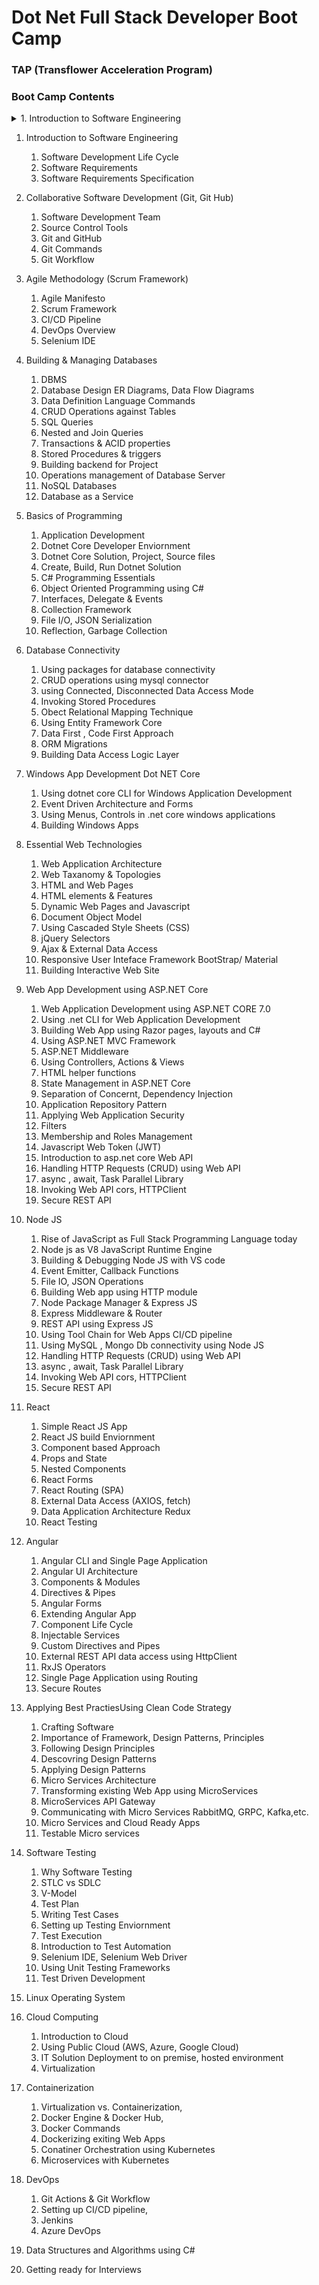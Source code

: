 # Dot Net Full Stack Developer Boot Camp 
### TAP (Transflower Acceleration Program)

### Boot Camp Contents

<details><summary>1. Introduction to Software Engineering</summary>
    <blockquote>
    
        1. Software Development Life Cycle
        2. Software Requirements
        3. Software Requirements Specification
     
    </blockquote>
</details>

1.	Introduction to Software Engineering
    1. Software Development Life Cycle
    2. Software Requirements
    3. Software Requirements Specification
    
2.	Collaborative Software Development (Git, Git Hub)
    1. Software Development Team
    2. Source Control Tools
    3. Git and GitHub
    4. Git Commands
    5. Git Workflow

3.	Agile Methodology (Scrum Framework)
    1. Agile Manifesto
    2. Scrum Framework
    3. CI/CD Pipeline
    4. DevOps Overview
    5. Selenium IDE 

4.	Building & Managing Databases
    1. DBMS
    2. Database Design ER Diagrams, Data Flow Diagrams
    3. Data Definition Language Commands
    4. CRUD Operations against Tables
    5. SQL Queries
    6. Nested and Join Queries
    7. Transactions & ACID properties
    8. Stored Procedures & triggers
    9. Building backend for Project
    10. Operations management of Database Server
    11. NoSQL Databases
    12. Database as a Service

5.	Basics of Programming
    1. Application Development
    2. Dotnet Core Developer Enviornment
    3. Dotnet Core Solution, Project, Source files
    4. Create, Build, Run Dotnet Solution
    5. C# Programming Essentials
    6. Object Oriented Programming using C#
    7. Interfaces, Delegate & Events
    8. Collection Framework
    9. File I/O, JSON Serialization
    10. Reflection, Garbage Collection

6.	Database Connectivity
    1. Using packages for database connectivity
    2. CRUD operations using mysql connector
    3. using Connected, Disconnected Data Access Mode
    4. Invoking Stored Procedures
    5. Obect Relational Mapping Technique
    6. Using Entity Framework Core
    7. Data First , Code First Approach
    8. ORM Migrations
    9. Building Data Access Logic Layer

7.	Windows App Development Dot NET Core
    1. Using dotnet core CLI for Windows Application Development
    2. Event Driven Architecture and Forms
    3. Using Menus, Controls in .net core windows applications
    4. Building Windows Apps

9.	Essential Web Technologies
    1. Web Application Architecture
    2. Web Taxanomy & Topologies
    3. HTML and Web Pages
    4. HTML elements & Features
    5. Dynamic Web Pages and Javascript
    6. Document Object Model
    7. Using Cascaded Style Sheets (CSS)
    8. jQuery Selectors
    9. Ajax & External Data Access
    10. Responsive User Inteface Framework BootStrap/ Material
    11. Building Interactive Web Site

10.	Web App Development using ASP.NET Core
    1. Web Application Development using ASP.NET CORE 7.0
    2. Using .net CLI for Web Application Development
    3. Building Web App using Razor pages, layouts and C#
    4. Using ASP.NET MVC Framework
    5. ASP.NET Middleware
    6. Using Controllers, Actions & Views
    7. HTML helper functions
    8. State Management in ASP.NET Core
    9. Separation of Concernt, Dependency Injection
    10. Application Repository Pattern
    11. Applying Web Application Security
    12. Filters
    13. Membership and Roles  Management
    14. Javascript Web Token (JWT)
    15. Introduction to asp.net core Web API
    16. Handling HTTP Requests (CRUD) using Web API
    17. async , await, Task Parallel Library 
    18. Invoking Web API cors, HTTPClient
    19. Secure REST API


11.	Node JS
    1. Rise of JavaScript as Full Stack Programming Language today
    2. Node js as V8 JavaScript Runtime Engine
    3. Building & Debugging Node JS with VS code
    4. Event Emitter, Callback Functions
    5. File IO, JSON Operations
    6. Building Web app using HTTP module 
    7. Node Package Manager & Express JS
    8. Express Middleware & Router
    9. REST API using Express JS
    10. Using Tool Chain for Web Apps CI/CD pipeline
    11. Using MySQL , Mongo Db connectivity using Node JS
    12. Handling HTTP Requests (CRUD) using Web API
    13. async , await, Task Parallel Library 
    14. Invoking Web API cors, HTTPClient
    15. Secure REST API

13.	React
    1. Simple React JS App
    2. React JS build Enviornment
    3. Component based Approach
    4. Props and State
    5. Nested Components
    6. React Forms 
    7. React Routing (SPA)
    8. External Data Access (AXIOS, fetch)
    9. Data Application Architecture Redux
    10. React Testing
    

14.	Angular
    1. Angular CLI and Single Page Application
    2. Angular UI Architecture
    3. Components & Modules
    4. Directives & Pipes
    5. Angular Forms
    6. Extending Angular App 
    7. Component Life Cycle
    8. Injectable Services
    9. Custom Directives and Pipes
    10. External REST API data access using HttpClient
    11. RxJS Operators
    12. Single Page Application using Routing
    13. Secure Routes
    
15.	Applying Best PractiesUsing Clean Code Strategy
    1. Crafting Software
    2. Importance of Framework, Design Patterns, Principles
    3. Following Design Principles
    4. Descovring Design Patterns
    5. Applying Design Patterns
    6. Micro Services Architecture 
    7. Transforming existing Web App using MicroServices
    8. MicroServices API Gateway
    9. Communicating with Micro Services RabbitMQ, GRPC, Kafka,etc.
    10. Micro Services and Cloud Ready Apps
    10. Testable Micro services
 
16.	Software Testing
    1. Why Software Testing
    2. STLC vs SDLC
    3. V-Model
    4. Test Plan
    5. Writing Test Cases
    6. Setting up Testing Enviornment 
    7. Test Execution
    8. Introduction to Test Automation
    9. Selenium IDE, Selenium Web Driver
    10. Using Unit Testing Frameworks
    11. Test Driven Development
17.	Linux Operating System
18. Cloud Computing
    1. Introduction to Cloud
	2. Using Public Cloud (AWS, Azure, Google Cloud)
	3. IT Solution Deployment to on premise, hosted environment
    4. Virtualization 
19. Containerization
    1. Virtualization vs. Containerization,
    2. Docker Engine & Docker Hub,
    3. Docker Commands
    4. Dockerizing exiting Web Apps
    5. Conatiner Orchestration using Kubernetes
    6. Microservices with Kubernetes
20.	DevOps
    1. Git Actions & Git Workflow
    2. Setting up CI/CD pipeline,
    3. Jenkins
    4. Azure DevOps
    
21.	Data Structures and Algorithms using C#
22.	Getting ready for Interviews